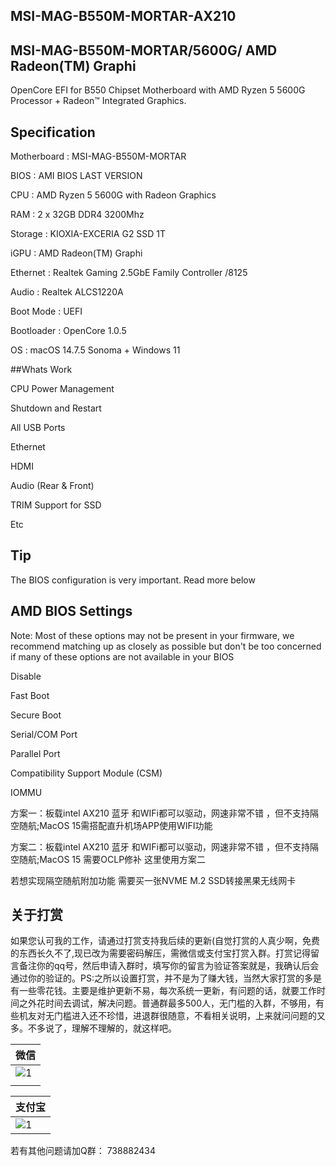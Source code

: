 ## MSI-MAG-B550M-MORTAR-AX210

## MSI-MAG-B550M-MORTAR/5600G/ AMD Radeon(TM) Graphi

OpenCore EFI for B550 Chipset Motherboard with AMD Ryzen 5 5600G Processor + Radeon™ Integrated Graphics.

## Specification

Motherboard : MSI-MAG-B550M-MORTAR

BIOS : AMI BIOS LAST VERSION

CPU : AMD Ryzen 5 5600G with Radeon Graphics

RAM : 2 x 32GB DDR4 3200Mhz

Storage : KIOXIA-EXCERIA G2 SSD 1T 

iGPU : AMD Radeon(TM) Graphi

Ethernet : Realtek Gaming 2.5GbE Family Controller /8125

Audio : Realtek ALCS1220A

Boot Mode : UEFI

Bootloader : OpenCore 1.0.5

OS : macOS 14.7.5 Sonoma + Windows 11

##Whats Work

CPU Power Management

Shutdown and Restart

All USB Ports

Ethernet

HDMI

Audio (Rear & Front)

TRIM Support for SSD

Etc

## Tip

The BIOS configuration is very important. Read more below

## AMD BIOS Settings

Note: Most of these options may not be present in your firmware, we recommend matching up as closely as possible but don't be too concerned if many of these options are not available in your BIOS

Disable

Fast Boot

Secure Boot

Serial/COM Port

Parallel Port

Compatibility Support Module (CSM) 

IOMMU

方案一：板载intel AX210 蓝牙 和WIFi都可以驱动，网速非常不错 ，但不支持隔空随航;MacOS 15需搭配直升机场APP使用WIFI功能

方案二：板载intel AX210 蓝牙 和WIFi都可以驱动，网速非常不错 ，但不支持隔空随航;MacOS 15 需要OCLP修补 这里使用方案二

若想实现隔空随航附加功能 需要买一张NVME M.2 SSD转接黑果无线网卡

## 关于打赏

如果您认可我的工作，请通过打赏支持我后续的更新(自觉打赏的人真少啊，免费的东西长久不了,现已改为需要密码解压，需微信或支付宝打赏入群。打赏记得留言备注你的qq号，然后申请入群时，填写你的留言为验证答案就是，我确认后会通过你的验证的。PS:之所以设置打赏，并不是为了赚大钱，当然大家打赏的多是有一些零花钱。主要是维护更新不易，每次系统一更新，有问题的话，就要工作时间之外花时间去调试，解决问题。普通群最多500人，无门槛的入群，不够用，有些机友对无门槛进入还不珍惜，进退群很随意，不看相关说明，上来就问问题的又多。不多说了，理解不理解的，就这样吧。

|  微信                                                                                 |
|---------------------------------------------------------------------------------------|
| ![1](https://github.com/user-attachments/assets/06d87fea-0d11-4bf4-b9ed-034dc7f53d06) |
|                                                                                       |

|  支付宝                                                                               |
|---------------------------------------------------------------------------------------|
| ![1](https://github.com/user-attachments/assets/b99e75b4-69d3-450a-aae4-1a610760372d) |                                               |                                                                                       |

若有其他问题请加Q群： 738882434
